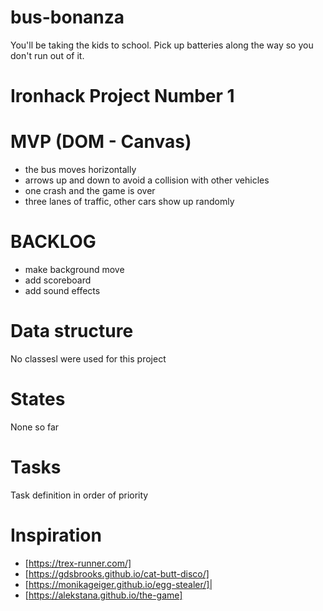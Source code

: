 # bus-bonanza
You'll be taking the kids to school. Pick up batteries along the way so you don't run out of it.

# Ironhack Project Number 1

# MVP (DOM - Canvas)
- the bus moves horizontally
- arrows up and down to avoid a collision with other vehicles
- one crash and the game is over
- three lanes of traffic, other cars show up randomly

# BACKLOG
- make background move
- add scoreboard
- add sound effects

# Data structure
No classesl were used for this project

# States
None so far

# Tasks
Task definition in order of priority

# Inspiration
- [https://trex-runner.com/]
- [https://gdsbrooks.github.io/cat-butt-disco/]
- [https://monikageiger.github.io/egg-stealer/]|
- [https://alekstana.github.io/the-game]
